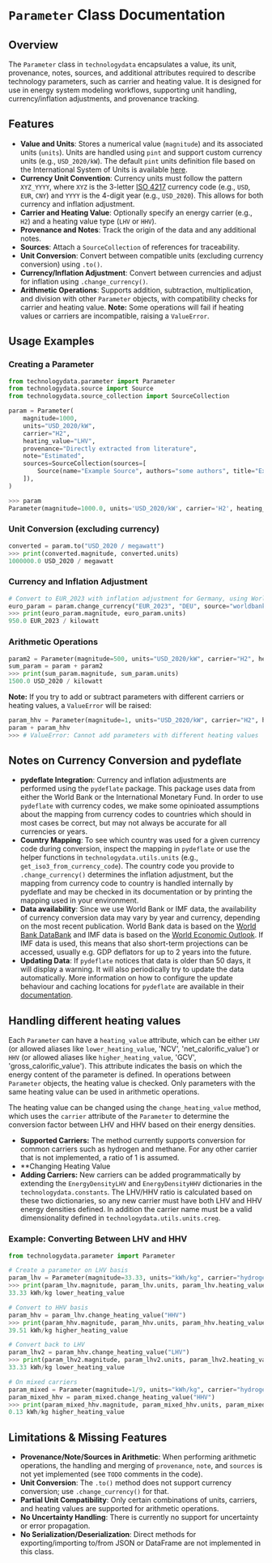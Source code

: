 # `Parameter` Class Documentation

<!--
SPDX-FileCopyrightText: The technology-data authors

SPDX-License-Identifier: MIT

-->

## Overview

The `Parameter` class in `technologydata` encapsulates a value, its unit, provenance, notes, sources, and additional attributes required to describe technology parameters, such as carrier and heating value. It is designed for use in energy system modeling workflows, supporting unit handling, currency/inflation adjustments, and provenance tracking.

## Features

- **Value and Units**: Stores a numerical value (`magnitude`) and its associated units (`units`). Units are handled using `pint` and support custom currency units (e.g., `USD_2020/kW`). The default `pint` units definition file based on the International System of Units is available [here](https://github.com/hgrecco/pint/blob/master/pint/default_en.txt).
- **Currency Unit Convention**: Currency units must follow the pattern `XYZ_YYYY`, where `XYZ` is the 3-letter [ISO 4217](https://en.wikipedia.org/wiki/ISO_4217) currency code (e.g., `USD`, `EUR`, `CNY`) and `YYYY` is the 4-digit year (e.g., `USD_2020`). This allows for both currency and inflation adjustment.
- **Carrier and Heating Value**: Optionally specify an energy carrier (e.g., `H2`) and a heating value type (`LHV` or `HHV`).
- **Provenance and Notes**: Track the origin of the data and any additional notes.
- **Sources**: Attach a `SourceCollection` of references for traceability.
- **Unit Conversion**: Convert between compatible units (excluding currency conversion) using `.to()`.
- **Currency/Inflation Adjustment**: Convert between currencies and adjust for inflation using `.change_currency()`.
- **Arithmetic Operations**: Supports addition, subtraction, multiplication, and division with other `Parameter` objects, with compatibility checks for carrier and heating value. **Note:** Some operations will fail if heating values or carriers are incompatible, raising a `ValueError`.

## Usage Examples

### Creating a Parameter

```python
from technologydata.parameter import Parameter
from technologydata.source import Source
from technologydata.source_collection import SourceCollection

param = Parameter(
    magnitude=1000,
    units="USD_2020/kW",
    carrier="H2",
    heating_value="LHV",
    provenance="Directly extracted from literature",
    note="Estimated",
    sources=SourceCollection(sources=[
        Source(name="Example Source", authors="some authors", title="Example Title")
    ]),
)

>>> param
Parameter(magnitude=1000.0, units='USD_2020/kW', carrier='H2', heating_value='LHV', provenance='literature', note='Estimated', sources=SourceCollection(sources=[Source(name='Example Source', authors='some authors', title='Example Title')]))
```

### Unit Conversion (excluding currency)

```python
converted = param.to("USD_2020 / megawatt")
>>> print(converted.magnitude, converted.units)
1000000.0 USD_2020 / megawatt
```

### Currency and Inflation Adjustment

```python
# Convert to EUR_2023 with inflation adjustment for Germany, using World Bank data
euro_param = param.change_currency("EUR_2023", "DEU", source="worldbank")
>>> print(euro_param.magnitude, euro_param.units)
950.0 EUR_2023 / kilowatt
```

### Arithmetic Operations

```python
param2 = Parameter(magnitude=500, units="USD_2020/kW", carrier="H2", heating_value="LHV")
sum_param = param + param2
>>> print(sum_param.magnitude, sum_param.units)
1500.0 USD_2020 / kilowatt
```

**Note:** If you try to add or subtract parameters with different carriers or heating values, a `ValueError` will be raised:

```python
param_hhv = Parameter(magnitude=1, units="USD_2020/kW", carrier="H2", heating_value="HHV")
param + param_hhv
>>> # ValueError: Cannot add parameters with different heating values
```

## Notes on Currency Conversion and pydeflate

- **pydeflate Integration**: Currency and inflation adjustments are performed using the `pydeflate` package. This package uses data from either the World Bank or the International Monetary Fund. In order to use `pydeflate` with currency codes, we make some opinioated assumptions about the mapping from currency codes to countries which should in most cases be correct, but may not always be accurate for all currencies or years.
- **Country Mapping**: To see which country was used for a given currency code during conversion, inspect the mapping in `pydeflate` or use the helper functions in `technologydata.utils.units` (e.g., `get_iso3_from_currency_code`). The country code you provide to `.change_currency()` determines the inflation adjustment, but the mapping from currency code to country is handled internally by pydeflate and may be checked in its documentation or by printing the mapping used in your environment.
- **Data availability**: Since we use World Bank or IMF data, the availability of currency conversion data may vary by year and currency, depending on the most recent publication. World Bank data is based on the [World Bank DataBank](https://databank.worldbank.org/home.aspx) and IMF data is based on the [World Economic Outlook](https://www.imf.org/en/Publications/WEO). If IMF data is used, this means that also short-term projections can be accessed, usually e.g. GDP deflators for up to 2 years into the future.
- **Updating Data**: If `pydeflate` notices that data is older than 50 days, it will display a warning. It will also periodically try to update the data automatically. More information on how to configure the update behaviour and caching locations for `pydeflate` are available in their [documentation](https://github.com/jm-rivera/pydeflate).

## Handling different heating values

Each `Parameter` can have a `heating_value` attribute, which can be either `LHV` (or allowed aliases like `lower_heating_value`, 'NCV', 'net_calorific_value') or `HHV` (or allowed aliases like `higher_heating_value`, 'GCV', 'gross_calorific_value').
This attribute indicates the basis on which the energy content of the parameter is defined.
In operations between `Parameter` objects, the heating value is checked.
Only parameters with the same heating value can be used in arithmetic operations.

The heating value can be changed using the `change_heating_value` method, which uses the `carrier` attribute of the `Parameter` to determine the conversion factor between LHV and HHV based on their energy densities.

- **Supported Carriers:** The method currently supports conversion for common carriers such as hydrogen and methane. For any other carrier that is not implemented, a ratio of 1 is assumed.
- **Changing Heating Value
- **Adding Carriers:** New carriers can be added programmatically by extending the `EnergyDensityLHV` and `EnergyDensityHHV` dictionaries in the `technologydata.constants`. The LHV/HHV ratio is calculated based on these two dictionaries, so any new carrier must have both LHV and HHV energy densities defined. In addition the carrier name must be a valid dimensionality defined in `technologydata.utils.units.creg`.

### Example: Converting Between LHV and HHV

```python
from technologydata.parameter import Parameter

# Create a parameter on LHV basis
param_lhv = Parameter(magnitude=33.33, units="kWh/kg", carrier="hydrogen", heating_value="LHV")
>>> print(param_lhv.magnitude, param_lhv.units, param_lhv.heating_value)
33.33 kWh/kg lower_heating_value

# Convert to HHV basis
param_hhv = param_lhv.change_heating_value("HHV")
>>> print(param_hhv.magnitude, param_hhv.units, param_hhv.heating_value)
39.51 kWh/kg higher_heating_value

# Convert back to LHV
param_lhv2 = param_hhv.change_heating_value("LHV")
>>> print(param_lhv2.magnitude, param_lhv2.units, param_lhv2.heating_value)
33.33 kWh/kg lower_heating_value

# On mixed carriers
param_mixed = Parameter(magnitude=1/9, units="kWh/kg", carrier="hydrogen / water", heating_value="LHV")
param_mixed_hhv = param_mixed.change_heating_value("HHV")
>>> print(param_mixed_hhv.magnitude, param_mixed_hhv.units, param_mixed_hhv.heating_value)
0.13 kWh/kg higher_heating_value
```

## Limitations & Missing Features

- **Provenance/Note/Sources in Arithmetic**: When performing arithmetic operations, the handling and merging of `provenance`, `note`, and `sources` is not yet implemented (see `TODO` comments in the code).
- **Unit Conversion**: The `.to()` method does not support currency conversion; use `.change_currency()` for that.
- **Partial Unit Compatibility**: Only certain combinations of units, carriers, and heating values are supported for arithmetic operations.
- **No Uncertainty Handling**: There is currently no support for uncertainty or error propagation.
- **No Serialization/Deserialization**: Direct methods for exporting/importing to/from JSON or DataFrame are not implemented in this class.
